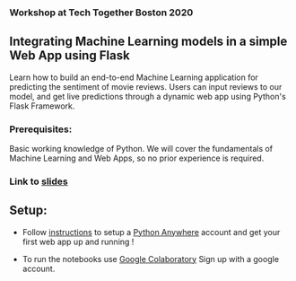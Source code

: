 ### Workshop at Tech Together Boston 2020

## Integrating Machine Learning models in a simple Web App using Flask
Learn how to build an end-to-end Machine Learning application for predicting the sentiment of movie reviews. Users can input reviews to our model, and get live predictions through a dynamic web app using Python's Flask Framework. 

### Prerequisites:    
Basic working knowledge of Python. We will cover the fundamentals of Machine Learning and Web Apps, so no prior experience is required.

### Link to [slides](https://docs.google.com/presentation/d/1jeiK4Xrzm5HgJt4YYBV_B1nG4bzooDq0FWjomBzFmDM/edit?usp=sharing) 

## Setup: 

- Follow [instructions](https://docs.google.com/presentation/d/1U50Lpk-q11tJUfoShb0RCOSDvQp6pVeMR5D5O74pFr8/edit?usp=sharing) to setup a [Python Anywhere](https://www.pythonanywhere.com/) account and get your first web app up and running !

- To run the notebooks use [Google Colaboratory](https://colab.research.google.com/notebooks/welcome.ipynb) Sign up with a google account. 
